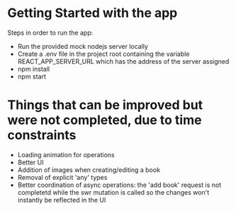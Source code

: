 # Getting Started with the app

Steps in order to run the app:

- Run the provided mock nodejs server locally
- Create a .env file in the project root containing the variable REACT_APP_SERVER_URL which has the address of the server assigned
- npm install
- npm start

# Things that can be improved but were not completed, due to time constraints

- Loading animation for operations
- Better UI
- Addition of images when creating/editing a book
- Removal of explicit 'any' types
- Better coordination of async operations: the 'add book' request is not completetd while the swr mutation is called so the changes won't instantly be reflected in the UI
